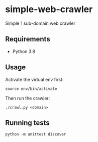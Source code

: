 # simple-web-crawler
Simple 1 sub-domain web crawler

## Requirements

* Python 3.8

## Usage

Activate the virtual env first:

`source env/bin/activate`

Then run the crawler:

`./crawl.py <domain>`

## Running tests

`python -m unittest discover`
